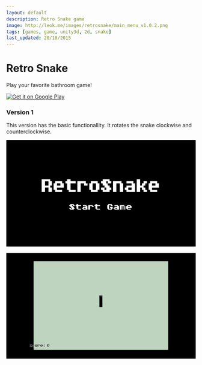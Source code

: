```yaml
---
layout: default
description: Retro Snake game
image: http://leok.me/images/retrosnake/main_menu_v1.0.2.png
tags: [games, game, unity3d, 2d, snake]
last_updated: 20/10/2015
---
```


# Retro Snake

Play your favorite bathroom game!

<a href="https://play.google.com/store/apps/details?id=me.leok.retrosnake">
  <img alt="Get it on Google Play"
       src="https://developer.android.com/images/brand/en_generic_rgb_wo_45.png" />
</a>

### Version 1

This version has the basic functionallity. It rotates the snake clockwise and counterclockwise.

![](/images/retrosnake/main_menu_v1.0.2.png)

![](/images/retrosnake/in_game_v1.0.2.png)
